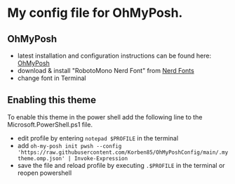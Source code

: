 # My config file for OhMyPosh.

## OhMyPosh
- latest installation and configuration instructions can be found here: [OhMyPosh](https://ohmyposh.dev/)
- download & install "RobotoMono Nerd Font" from [Nerd Fonts](https://www.nerdfonts.com/font-downloads)
- change font in Terminal

## Enabling this theme
To enable this theme in the power shell add the following line to the Microsoft.PowerShell.ps1 file.
- edit profile by entering `notepad $PROFILE` in the terminal
- add `oh-my-posh init pwsh --config 'https://raw.githubusercontent.com/Korben85/OhMyPoshConfig/main/.mytheme.omp.json' | Invoke-Expression`
- save the file and reload profile by executing `.$PROFILE` in the terminal or reopen powershell
